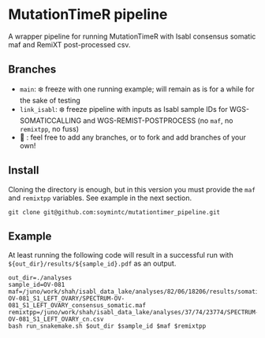 # MutationTimeR pipeline
A wrapper pipeline for running MutationTimeR with Isabl consensus somatic maf and RemiXT post-processed csv.

## Branches
- `main`: :snowflake: freeze with one running example; will remain as is for a while for the sake of testing
- `link_isabl`: :snowflake: freeze pipeline with inputs as Isabl sample IDs for WGS-SOMATICCALLING and WGS-REMIST-POSTPROCESS (no `maf`, no `remixtpp`, no fuss)
- :art: : feel free to add any branches, or to fork and add branches of your own!

## Install
Cloning the directory is enough, but in this version you must provide the `maf` and `remixtpp` variables. See example in the next section.
```
git clone git@github.com:soymintc/mutationtimer_pipeline.git
```

## Example
At least running the following code will result in a successful run with `${out_dir}/results/${sample_id}.pdf` as an output.
```
out_dir=./analyses
sample_id=OV-081
maf=/juno/work/shah/isabl_data_lake/analyses/82/06/18206/results/somatic/SPECTRUM-OV-081_S1_LEFT_OVARY/SPECTRUM-OV-081_S1_LEFT_OVARY_consensus_somatic.maf
remixtpp=/juno/work/shah/isabl_data_lake/analyses/37/74/23774/SPECTRUM-OV-081_S1_LEFT_OVARY_cn.csv
bash run_snakemake.sh $out_dir $sample_id $maf $remixtpp
```
